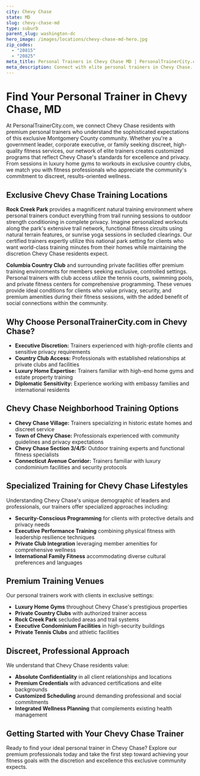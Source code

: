```yaml
---
city: Chevy Chase
state: MD
slug: chevy-chase-md
type: suburb
parent_slug: washington-dc
hero_image: /images/locations/chevy-chase-md-hero.jpg
zip_codes:
  - "20815"
  - "20825"
meta_title: Personal Trainers in Chevy Chase MD | PersonalTrainerCity.com
meta_description: Connect with elite personal trainers in Chevy Chase. Find premium fitness coaches for one-on-one training in luxury homes, private clubs, and neighborhood parks.
---
```


# Find Your Personal Trainer in Chevy Chase, MD

At PersonalTrainerCity.com, we connect Chevy Chase residents with premium personal trainers who understand the sophisticated expectations of this exclusive Montgomery County community. Whether you're a government leader, corporate executive, or family seeking discreet, high-quality fitness services, our network of elite trainers creates customized programs that reflect Chevy Chase's standards for excellence and privacy. From sessions in luxury home gyms to workouts in exclusive country clubs, we match you with fitness professionals who appreciate the community's commitment to discreet, results-oriented wellness.

## Exclusive Chevy Chase Training Locations

**Rock Creek Park** provides a magnificent natural training environment where personal trainers conduct everything from trail running sessions to outdoor strength conditioning in complete privacy. Imagine personalized workouts along the park's extensive trail network, functional fitness circuits using natural terrain features, or sunrise yoga sessions in secluded clearings. Our certified trainers expertly utilize this national park setting for clients who want world-class training minutes from their homes while maintaining the discretion Chevy Chase residents expect.

**Columbia Country Club** and surrounding private facilities offer premium training environments for members seeking exclusive, controlled settings. Personal trainers with club access utilize the tennis courts, swimming pools, and private fitness centers for comprehensive programming. These venues provide ideal conditions for clients who value privacy, security, and premium amenities during their fitness sessions, with the added benefit of social connections within the community.

## Why Choose PersonalTrainerCity.com in Chevy Chase?

*   **Executive Discretion:** Trainers experienced with high-profile clients and sensitive privacy requirements
*   **Country Club Access:** Professionals with established relationships at private clubs and facilities
*   **Luxury Home Expertise:** Trainers familiar with high-end home gyms and estate property training
*   **Diplomatic Sensitivity:** Experience working with embassy families and international residents

## Chevy Chase Neighborhood Training Options

- **Chevy Chase Village:** Trainers specializing in historic estate homes and discreet service
- **Town of Chevy Chase:** Professionals experienced with community guidelines and privacy expectations
- **Chevy Chase Section 3/4/5:** Outdoor training experts and functional fitness specialists
- **Connecticut Avenue Corridor:** Trainers familiar with luxury condominium facilities and security protocols

## Specialized Training for Chevy Chase Lifestyles

Understanding Chevy Chase's unique demographic of leaders and professionals, our trainers offer specialized approaches including:

*   **Security-Conscious Programming** for clients with protective details and privacy needs
*   **Executive Performance Training** combining physical fitness with leadership resilience techniques
*   **Private Club Integration** leveraging member amenities for comprehensive wellness
*   **International Family Fitness** accommodating diverse cultural preferences and languages

## Premium Training Venues

Our personal trainers work with clients in exclusive settings:
- **Luxury Home Gyms** throughout Chevy Chase's prestigious properties
- **Private Country Clubs** with authorized trainer access
- **Rock Creek Park** secluded areas and trail systems
- **Executive Condominium Facilities** in high-security buildings
- **Private Tennis Clubs** and athletic facilities

## Discreet, Professional Approach

We understand that Chevy Chase residents value:
- **Absolute Confidentiality** in all client relationships and locations
- **Premium Credentials** with advanced certifications and elite backgrounds
- **Customized Scheduling** around demanding professional and social commitments
- **Integrated Wellness Planning** that complements existing health management

## Getting Started with Your Chevy Chase Trainer

Ready to find your ideal personal trainer in Chevy Chase? Explore our premium professionals today and take the first step toward achieving your fitness goals with the discretion and excellence this exclusive community expects.